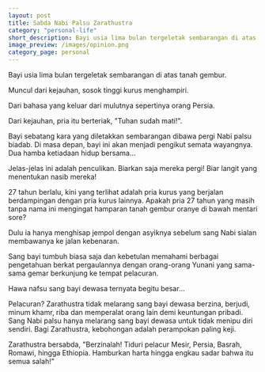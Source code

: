 ```yaml
---
layout: post
title: Sabda Nabi Palsu Zarathustra
category: "personal-life"
short_description: Bayi usia lima bulan tergeletak sembarangan di atas tanah gembur. Muncul dari kejauhan, sosok tinggi kurus menghampiri
image_preview: /images/opinion.png
category_page: personal
---
```


Bayi usia lima bulan tergeletak sembarangan di atas tanah gembur.

Muncul dari kejauhan, sosok tinggi kurus menghampiri.

Dari bahasa yang keluar dari mulutnya sepertinya orang Persia.

Dari kejauhan, pria itu berteriak, "Tuhan sudah mati!".

Bayi sebatang kara yang diletakkan sembarangan dibawa pergi
Nabi palsu biadab. Di masa depan, bayi ini akan menjadi pengikut
semata wayangnya. Dua hamba ketiadaan hidup bersama...

Jelas-jelas ini adalah penculikan. Biarkan saja mereka
pergi! Biar langit yang menentukan nasib mereka!

27 tahun berlalu, kini yang terlihat adalah pria kurus yang
berjalan berdampingan dengan pria kurus lainnya. Apakah pria
27 tahun yang masih tanpa nama ini mengingat hamparan tanah
gembur oranye di bawah mentari sore? 

Dulu ia hanya menghisap jempol dengan asyiknya sebelum
sang Nabi sialan membawanya ke jalan kebenaran.

Sang bayi tumbuh biasa saja dan kebetulan memahami berbagai pengetahuan
berkat pergaulannya dengan orang-orang Yunani yang sama-sama
gemar berkunjung ke tempat pelacuran.

Hawa nafsu sang bayi dewasa ternyata begitu besar...

Pelacuran? Zarathustra tidak melarang sang bayi dewasa
berzina, berjudi, minum khamr, riba dan memperalat orang lain
demi keuntungan pribadi. Sang Nabi palsu hanya melarang sang
bayi dewasa untuk tidak menipu diri sendiri. Bagi Zarathustra,
kebohongan adalah perampokan paling keji.

Zarathustra bersabda, "Berzinalah! Tiduri pelacur Mesir,
Persia, Basrah, Romawi, hingga Ethiopia. Hamburkan harta
hingga engkau sadar bahwa itu semua salah!"
